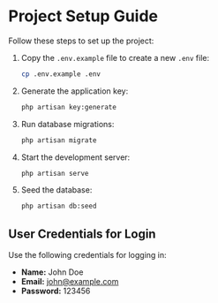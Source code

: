 # Project Setup Guide

Follow these steps to set up the project:

1. Copy the `.env.example` file to create a new `.env` file:

    ```bash
    cp .env.example .env
    ```

2. Generate the application key:

    ```bash
    php artisan key:generate
    ```

3. Run database migrations:

    ```bash
    php artisan migrate
    ```

4. Start the development server:

    ```bash
    php artisan serve
    ```

5. Seed the database:

    ```bash
    php artisan db:seed
    ```

## User Credentials for Login

Use the following credentials for logging in:

- **Name:** John Doe
- **Email:** john@example.com
- **Password:** 123456
